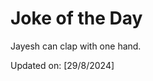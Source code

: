 # Joke of the Day

<!-- #joke -->
Jayesh can clap with one hand.

Updated on: [29/8/2024]
<!-- #jokeEnd -->